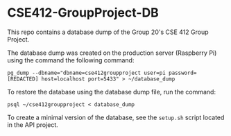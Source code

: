 # CSE412-GroupProject-DB

This repo contains a database dump of the Group 20's CSE 412 Group Project.

The database dump was created on the production server (Raspberry Pi) using the command the following command:

`pg_dump --dbname="dbname=cse412groupproject user=pi password=[REDACTED] host=localhost port=5433" > ~/database_dump`

To restore the database using the database dump file, run the command:

`psql ~/cse412groupproject < database_dump`

To create a minimal version of the database, see the `setup.sh` script located in the API project.
